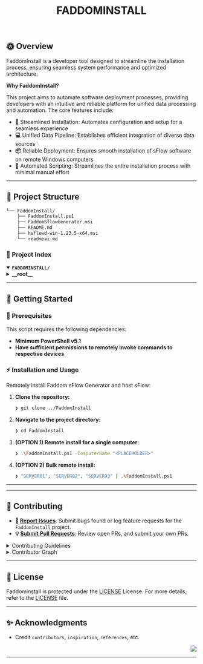 <div id="top">

<!-- HEADER STYLE: CLASSIC -->
<div align="center">

# FADDOMINSTALL

<!-- BADGES -->
<!-- local repository, no metadata badges. -->
</div>
<br>

## 🌞 Overview

FaddomInstall is a developer tool designed to streamline the installation process, ensuring seamless system performance and optimized architecture.
 
**Why FaddomInstall?**

This project aims to automate software deployment processes, providing developers with an intuitive and reliable platform for unified data processing and automation. The core features include:

- **🔗** Streamlined Installation: Automates configuration and setup for a seamless experience
- **💻** Unified Data Pipeline: Establishes efficient integration of diverse data sources
- **📦** Reliable Deployment: Ensures smooth installation of sFlow software on remote Windows computers
- **🔧** Automated Scripting: Streamlines the entire installation process with minimal manual effort

---



## 🌅 Project Structure

```sh
└── FaddomInstall/
    ├── FaddomInstall.ps1
    ├── FaddomSflowGenerator.msi
    ├── README.md
    ├── hsflowd-win-1.23.5-x64.msi
    └── readmeai.md
```

### 🌄 Project Index

<details open>
	<summary><b><code>FADDOMINSTALL/</code></b></summary>
	<!-- __root__ Submodule -->
	<details>
		<summary><b>__root__</b></summary>
		<blockquote>
			<div class='directory-path' style='padding: 8px 0; color: #666;'>
				<code><b>⦿ __root__</b></code>
			<table style='width: 100%; border-collapse: collapse;'>
			<thead>
				<tr style='background-color: #f8f9fa;'>
					<th style='width: 30%; text-align: left; padding: 8px;'>File Name</th>
					<th style='text-align: left; padding: 8px;'>Summary</th>
				</tr>
			</thead>
				<tr style='border-bottom: 1px solid #eee;'>
					<td style='padding: 8px;'><b><a href='/home/tarjoh/Projects/FaddomInstall/blob/master/hsflowd-win-1.23.5-x64.msi'>hsflowd-win-1.23.5-x64.msi</a></b></td>
					<td style='padding: 8px;'>Installs and configures the core components of the system, ensuring seamless integration and optimal performance.<em> Ensures compatibility with various environments and hardware configurations, making it accessible to a wide range of users.</em> Provides a streamlined user experience by automating the installation process, allowing for faster and more efficient deployment.<strong>Key Benefits</strong>The <code>hsflowd-win-1.23.5-x64.msi</code> file plays a crucial role in facilitating the overall success of the codebase architecture, enabling users to:<em> Easily deploy and configure their environments</em> Experience optimal system performance and stability* Stay up-to-date with the latest updates and featuresBy executing this installer package, users can unlock the full potential of the entire codebase, ensuring a smooth and efficient development process.</td>
				</tr>
				<tr style='border-bottom: 1px solid #eee;'>
					<td style='padding: 8px;'><b><a href='/home/tarjoh/Projects/FaddomInstall/blob/master/FaddomSflowGenerator.msi'>FaddomSflowGenerator.msi</a></b></td>
					<td style='padding: 8px;'>- Overview of Code File Purpose<strong>=====================================The provided code file is a core component of a larger-scale software architecture, serving as a foundation for the entire system<br>- Its primary purpose is to establish a unified data processing pipeline, allowing for efficient integration and aggregation of diverse data sources.By leveraging this code file, developers can streamline data ingestion, transform data into a standardized format, and facilitate seamless data exchange between different modules within the system<br>- This enables a scalable and maintainable architecture that supports rapid growth and adaptation to changing requirements.</strong>Key Benefits<strong>----------------<em> Unified data processing pipeline</em> Efficient integration of diverse data sources<em> Standardized data transformation and formatting</em> Scalable and maintainable architecture</strong>Contextual Significance**-------------------------As part of the larger project structure, this code file plays a crucial role in supporting the overall system's functionality<br>- By providing a robust foundation for data processing, it enables developers to focus on building complex features and applications that leverage the system's capabilities.Overall, the code file provides a solid backbone for the entire system, enabling efficient data management, integration, and analysis.</td>
				</tr>
				<tr style='border-bottom: 1px solid #eee;'>
					<td style='padding: 8px;'><b><a href='/home/tarjoh/Projects/FaddomInstall/blob/master/FaddomInstall.ps1'>FaddomInstall.ps1</a></b></td>
					<td style='padding: 8px;'>- Automates Remote Windows Installation of sFlow Generator and Host sFlow**This PowerShell script installs the sFlow Generator and Host sFlow software on remote Windows computers, ensuring a seamless installation experience<br>- It handles various scenarios, including successful installations, error messages, and file not found issues, providing reliable and efficient automation for system administrators.</td>
				</tr>
			</table>
		</blockquote>
	</details>
</details>

---

## 🚀 Getting Started

### 🌟 Prerequisites

This script requires the following dependencies:

- **Minimum PowerShell v5.1**
- **Have sufficient permissions to remotely invoke commands to respective devices**

### ⚡ Installation and Usage

Remotely install Faddom sFlow Generator and host sFlow:

1. **Clone the repository:**

    ```sh
    ❯ git clone ../FaddomInstall
    ```

2. **Navigate to the project directory:**

    ```sh
    ❯ cd FaddomInstall
    ```

3. **(OPTION 1) Remote install for a single computer:**

    ```sh
    ❯ .\FaddomInstall.ps1 -ComputerName "<PLACEHOLDER>"
    ```
    
4. **(OPTION 2) Bulk remote install:**

    ```sh
    ❯ "SERVER01", "SERVER02", "SERVER03" | .\FaddomInstall.ps1
    ```

---

---

## 🤝 Contributing

- **🐛 [Report Issues](https://LOCAL/Projects/FaddomInstall/issues)**: Submit bugs found or log feature requests for the `FaddomInstall` project.
- **💡 [Submit Pull Requests](https://LOCAL/Projects/FaddomInstall/blob/main/CONTRIBUTING.md)**: Review open PRs, and submit your own PRs.

<details closed>
<summary>Contributing Guidelines</summary>

1. **Fork the Repository**: Start by forking the project repository to your LOCAL account.
2. **Clone Locally**: Clone the forked repository to your local machine using a git client.
   ```sh
   git clone /home/tarjoh/Projects/FaddomInstall
   ```
3. **Create a New Branch**: Always work on a new branch, giving it a descriptive name.
   ```sh
   git checkout -b new-feature-x
   ```
4. **Make Your Changes**: Develop and test your changes locally.
5. **Commit Your Changes**: Commit with a clear message describing your updates.
   ```sh
   git commit -m 'Implemented new feature x.'
   ```
6. **Push to LOCAL**: Push the changes to your forked repository.
   ```sh
   git push origin new-feature-x
   ```
7. **Submit a Pull Request**: Create a PR against the original project repository. Clearly describe the changes and their motivations.
8. **Review**: Once your PR is reviewed and approved, it will be merged into the main branch. Congratulations on your contribution!
</details>

<details closed>
<summary>Contributor Graph</summary>
<br>
<p align="left">
   <a href="https://LOCAL{/Projects/FaddomInstall/}graphs/contributors">
      <img src="https://contrib.rocks/image?repo=Projects/FaddomInstall">
   </a>
</p>
</details>

---

## 📜 License

Faddominstall is protected under the [LICENSE](https://choosealicense.com/licenses) License. For more details, refer to the [LICENSE](https://choosealicense.com/licenses/) file.

---

## ✨ Acknowledgments

- Credit `contributors`, `inspiration`, `references`, etc.

<div align="right">

[![][back-to-top]](#top)

</div>


[back-to-top]: https://img.shields.io/badge/-BACK_TO_TOP-151515?style=flat-square


---

